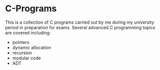 # C-Programs
This is a collection of C programs carried out by me during my university period in preparation for exams. Several advanced C programming topics are covered including: 
- pointers
- dynamic allocation
- recursion 
- modular code
- ADT 